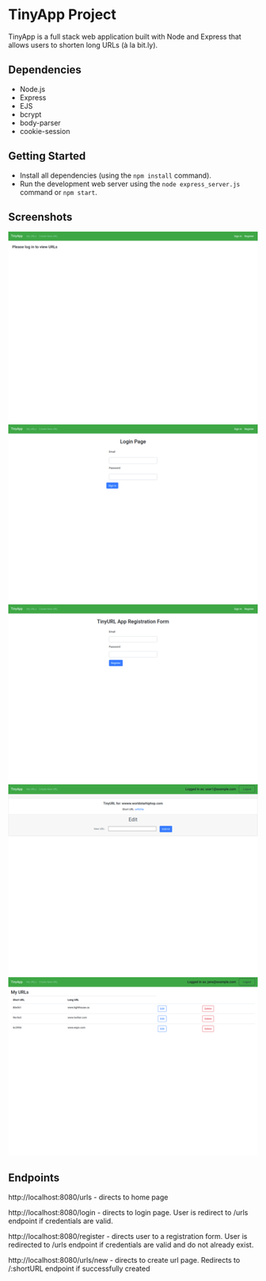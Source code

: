 # TinyApp Project

TinyApp is a full stack web application built with Node and Express that allows users to shorten long URLs (à la bit.ly).

## Dependencies

- Node.js
- Express
- EJS
- bcrypt
- body-parser
- cookie-session

## Getting Started

- Install all dependencies (using the `npm install` command).
- Run the development web server using the `node express_server.js` command or `npm start`.

## Screenshots

![](screenshots/home_page.png)
![](screenshots/login_page.png)
![](screenshots/registration_page.png)
![](screenshots/edit_page.png)
![](screenshots/populated_homepage.png)

## Endpoints

http://localhost:8080/urls - directs to home page

http://localhost:8080/login - directs to login page. User is redirect to /urls endpoint if credentials are valid.

http://localhost:8080/register - directs user to a registration form. User is redirected to /urls endpoint if credentials are valid and do not already exist.

http://localhost:8080/urls/new - directs to create url page. Redirects to /:shortURL endpoint if successfully created

